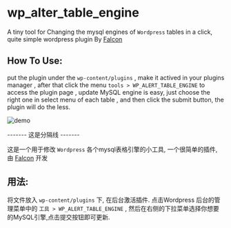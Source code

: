 # wp_alter_table_engine

A tiny tool for Changing the mysql engines of `Wordpress` tables in a click, quite simple wordpress plugin By  [Falcon](http://www.cellmean.com)

## How To Use:
put the plugin under the  `wp-content/plugins` , make it actived in your plugins manager , after that click the menu `tools > WP_ALERT_TABLE_ENGINE` to access the plugin page , update MySQL engine is easy, just choose the right one in select menu of each table , and then click the submit button, the plugin will do the less.  

![demo](http://ww2.sinaimg.cn/large/6f75821dgw1ezfeqrslo2j20qw0kkq5x.jpg)
        
        

------- 这是分隔线 -------  


这是一个用于修改 `Wordpress` 各个mysql表格引擎的小工具, 一个很简单的插件, 由 [Falcon](http://www.cellmean.com) 开发 
   
## 用法:
将文件放入 `wp-content/plugins` 下, 在后台激活插件. 点击Wordpress 后台的管理菜单中的 `工具 > WP_ALERT_TABLE_ENGINE` , 然后在右侧的下拉菜单选择你想要的MySQL引擎,点击提交按钮即可更新.


